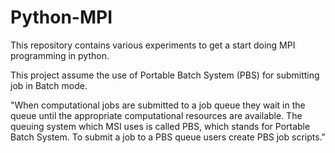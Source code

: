 # Python-MPI
This repository contains various experiments to get a start doing MPI programming in python.

This project assume the use of Portable Batch System (PBS) for submitting job in Batch mode.

"When computational jobs are submitted to a job queue they wait in the queue until the appropriate computational resources are available. The queuing system which MSI uses is called PBS, which stands for Portable Batch System. To submit a job to a PBS queue users create PBS job scripts."

